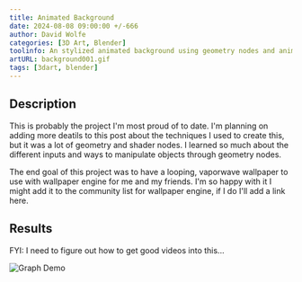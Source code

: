```yaml
---
title: Animated Background 
date: 2024-08-08 09:00:00 +/-666
author: David Wolfe
categories: [3D Art, Blender]
toolinfo: An stylized animated background using geometry nodes and animated textures!
artURL: background001.gif
tags: [3dart, blender] 
---
```

## Description

This is probably the project I'm most proud of to date. I'm planning on adding more deatils to this post about the techniques I used to create this, but it was a lot of geometry and shader nodes. I learned so much about the different inputs and ways to manipulate objects through geometry nodes.

The end goal of this project was to have a looping, vaporwave wallpaper to use with wallpaper engine for me and my friends. I'm so happy with it I might add it to the community list for wallpaper engine, if I do I'll add a link here.

## Results

FYI: I need to figure out how to get good videos into this...

![Graph Demo](/images/3dart/background001.gif)

